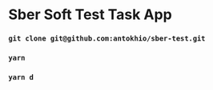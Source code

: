 # Sber Soft Test Task App

### `git clone git@github.com:antokhio/sber-test.git`

### `yarn`

### `yarn d`
